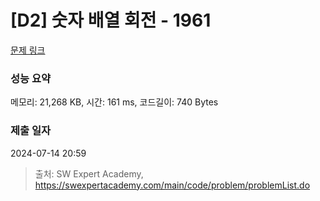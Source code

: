 # [D2] 숫자 배열 회전 - 1961 

[문제 링크](https://swexpertacademy.com/main/code/problem/problemDetail.do?contestProbId=AV5Pq-OKAVYDFAUq) 

### 성능 요약

메모리: 21,268 KB, 시간: 161 ms, 코드길이: 740 Bytes

### 제출 일자

2024-07-14 20:59



> 출처: SW Expert Academy, https://swexpertacademy.com/main/code/problem/problemList.do